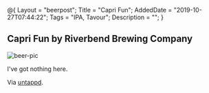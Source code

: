 @{
 Layout = "beerpost";
 Title = "Capri Fun";
 AddedDate = "2019-10-27T07:44:22";
 Tags = "IPA, Tavour";
 Description = "";
 }
 

## Capri Fun by Riverbend Brewing Company

![beer-pic]

I've got nothing here.

Via [untappd][untappd-url].

[untappd-url]: <https://untappd.com/b/riverbend-brewing-company-capri-fun/2616886>
[beer-pic]: https://jasonpowley.com/assets/img/2019-10-27-capri-fun.jpeg "Capri Fun by Riverbend Brewing Company"
